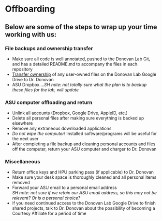 # Offboarding

## Below are some of the steps to wrap up your time working with us:

### File backups and ownership transfer
* Make sure all code is well annotated, pushed to the Donovan Lab Git, and has a detailed README.md to accompany the files in each repository
* [Transfer ownership](https://github.com/Donovan-Lab-at-ASU/Lab_Management/blob/main/offboarding/Google%20Drive%20File%20Ownership%20Transfer.md) of any user-owned files on the Donovan Lab Google Drive to Dr. Donovan
* ASU Dropbox....*SH note: not totally sure what the plan is to backup these files for the lab, will update*

### ASU computer offloading and return 
* Unlink all accounts (Dropbox, Google Drive, AppleID, etc.)
* Delete all personal files after making sure everything is backed up elsewhere
* Remove any extraneous downloaded applications
* *Do not wipe the computer!* Installed software/programs will be useful for the next user
* After completing a file backup and cleaning personal accounts and files off the computer, return your ASU computer and charger to Dr. Donovan

### Miscellaneous
* Return office keys and HPU parking pass (if applicable) to Dr. Donovan
* Make sure your desk space is thoroughly cleaned and all personal items removed
* Forward your ASU email to a personal email address  
  *SH note: not sure if we retain our ASU email address, so this may not be relevant? Or is a personal choice?*
* If you need continued access to the Donovan Lab Google Drive to finish shared projects, talk to
Dr. Donovan about the possibility of becoming a Courtesy Affiliate for a period of time
